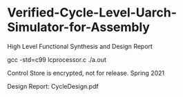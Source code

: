 # Verified-Cycle-Level-Uarch-Simulator-for-Assembly
High Level Functional Synthesis and Design Report

gcc -std=c99 lcprocessor.c
./a.out <inputfile> <outputfilename>

Control Store is encrypted, not for release.
Spring 2021

Design Report: CycleDesign.pdf
